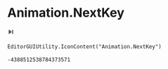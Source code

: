 # Animation.NextKey
![](/img/Animation.NextKey.png)

``` CSharp
EditorGUIUtility.IconContent("Animation.NextKey")
```
```
-4388512538784373571
```
